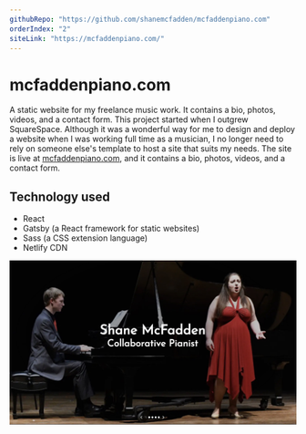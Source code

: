 ```yaml
---
githubRepo: "https://github.com/shanemcfadden/mcfaddenpiano.com"
orderIndex: "2"
siteLink: "https://mcfaddenpiano.com/"
---
```


# mcfaddenpiano.com

A static website for my freelance music work. It contains a bio, photos, videos, and a contact form.
This project started when I outgrew SquareSpace. Although it was a wonderful way for me to design and deploy a website when I was working full time as a musician, I no longer need to rely on someone else's template to host a site that suits my needs. The site is live at [mcfaddenpiano.com](https://mcfaddenpiano.com), and it contains a bio, photos, videos, and a contact form.

## Technology used

- React
- Gatsby (a React framework for static websites)
- Sass (a CSS extension language)
- Netlify CDN

[![mcfaddenpiano.com screenshot](../images/mcfaddenpianoScreenshot.jpg)](https://mcfaddenpiano.com)
